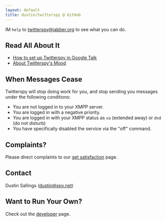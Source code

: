 ```yaml
---
layout: default
title: dustin/twitterspy @ GitHub
---
```


IM `help` to [twitterspy@jabber.org](xmpp:twitterspy@jabber.org) to see what
you can do.

## Read All About It

* [How to set up Twitterspy in Google Talk][1]
* [About Twitterspy's Mood][2]

## When Messages Cease

Twitterspy will stop doing work for you, and stop sending you messages under
the following conditions:

* You are not logged in to your XMPP server.
* You are logged in with a negative priority.
* You are logged in with your XMPP status as `xa` (extended away) or `dnd` (do
  not disturb)
* You have specifically disabled the service via the "off" command.

## Complaints?

Please direct complaints to our [get satisfaction][3] page.

## Contact

Dustin Sallings (dustin@spy.net)

## Want to Run Your Own?

Check out the [developer](dev.html) page.

[1]:http://www.techlifeweb.com/2008/07/07/how-to-set-up-twitterspy-in-google-talk/
[2]:http://dustin.github.com/2008/12/24/moody-bots.html
[3]:http://getsatisfaction.com/enjit/products/enjit_twitterspy
